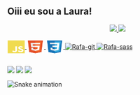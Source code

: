 ## Oiii eu sou a Laura!
<div align="center">
  <a href="https://github.com/LauraRaellen">
  <img height="180em" src="https://github-readme-stats.vercel.app/api?username=LauraRaellen&show_icons=true&theme=dracula&include_all_commits=true&count_private=true"/>
  <img height="180em" src="https://github-readme-stats.vercel.app/api/top-langs/?username=LauraRaellen&layout=compact&langs_count=7&theme=dracula"/>
</div>
<div style="display: inline_block"><br>
  <img align="center" alt="Rafa-Js" height="30" width="40" src="https://raw.githubusercontent.com/devicons/devicon/master/icons/javascript/javascript-plain.svg">
  <img align="center" alt="Rafa-HTML" height="30" width="40" src="https://raw.githubusercontent.com/devicons/devicon/master/icons/html5/html5-original.svg">
  <img align="center" alt="Rafa-CSS" height="30" width="40" src="https://raw.githubusercontent.com/devicons/devicon/master/icons/css3/css3-original.svg">
  <img align="center" alt="Rafa-git" height="30" width="40" src="https://user-images.githubusercontent.com/89939694/178088284-d137a2bf-2c90-4c3d-9332-ebfb961baee7.svg">
  <img align="center" alt="Rafa-sass" height="30" width="40" src="https://user-images.githubusercontent.com/89939694/178088348-eed4e72b-0135-48e1-a0bc-d6b045797ac8.svg">
</div>
  
  ##
 
<div> 
 <a href="https://discord.com/channels/327861810768117763/800726407135100948" target="_blank"><img src="https://img.shields.io/badge/Discord-7289DA?style=for-the-badge&logo=discord&logoColor=white" target="_blank"></a> 
  <a href = "mailto:lauraraellen@gmail.com"><img src="https://img.shields.io/badge/-Gmail-%23333?style=for-the-badge&logo=gmail&logoColor=white" target="_blank"></a>
  <a href="https://www.linkedin.com/in/laura-raellen-830319237/" target="_blank"><img src="https://img.shields.io/badge/-LinkedIn-%230077B5?style=for-the-badge&logo=linkedin&logoColor=white" target="_blank"></a> 
 
  ![Snake animation](https://github.com/LauraRaellen/LauraRaellen/blob/output/github-contribution-grid-snake.svg)
 
</div>
